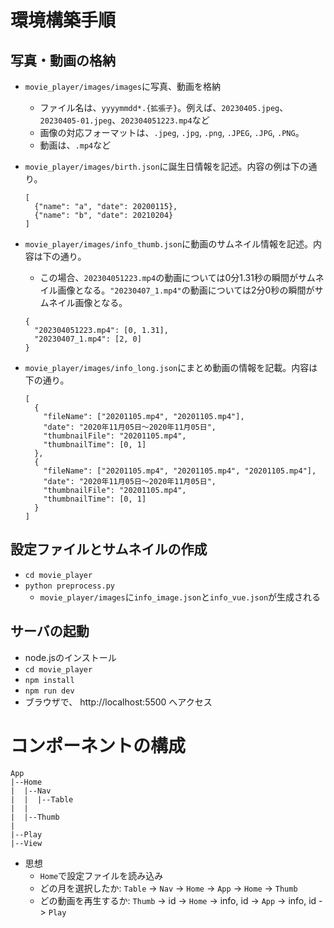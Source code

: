 # 環境構築手順

## 写真・動画の格納
* `movie_player/images/images`に写真、動画を格納
  * ファイル名は、`yyyymmdd*.{拡張子}`。例えば、`20230405.jpeg`、`20230405-01.jpeg`、`202304051223.mp4`など
  * 画像の対応フォーマットは、`.jpeg`, `.jpg`, `.png`, `.JPEG`, `.JPG`, `.PNG`。
  * 動画は、`.mp4`など
* `movie_player/images/birth.json`に誕生日情報を記述。内容の例は下の通り。
  ```
  [
    {"name": "a", "date": 20200115},
    {"name": "b", "date": 20210204}
  ]
  ```
* `movie_player/images/info_thumb.json`に動画のサムネイル情報を記述。内容は下の通り。
  * この場合、`202304051223.mp4`の動画については0分1.31秒の瞬間がサムネイル画像となる。`"20230407_1.mp4"`の動画については2分0秒の瞬間がサムネイル画像となる。
  ```
  {
    "202304051223.mp4": [0, 1.31],
    "20230407_1.mp4": [2, 0]
  }
  ```
* `movie_player/images/info_long.json`にまとめ動画の情報を記載。内容は下の通り。

  ```
  [
    {
      "fileName": ["20201105.mp4", "20201105.mp4"],
      "date": "2020年11月05日～2020年11月05日",
      "thumbnailFile": "20201105.mp4",
      "thumbnailTime": [0, 1]
    },
    {
      "fileName": ["20201105.mp4", "20201105.mp4", "20201105.mp4"],
      "date": "2020年11月05日～2020年11月05日",
      "thumbnailFile": "20201105.mp4",
      "thumbnailTime": [0, 1]
    }
  ]
  ```

## 設定ファイルとサムネイルの作成
* `cd movie_player`
* `python preprocess.py`
  * `movie_player/images`に`info_image.json`と`info_vue.json`が生成される

## サーバの起動

* node.jsのインストール
* `cd movie_player`
* `npm install`
* `npm run dev`
* ブラウザで、 http://localhost:5500 へアクセス

# コンポーネントの構成

```
App
|--Home
|  |--Nav
|  |  |--Table
|  |
|  |--Thumb
|
|--Play
|--View
```

* 思想
  * `Home`で設定ファイルを読み込み
  * どの月を選択したか: `Table` -> `Nav` -> `Home` -> `App` -> `Home` -> `Thumb`
  * どの動画を再生するか: `Thumb` -> id -> `Home` -> info, id -> `App` -> info, id -> `Play`
